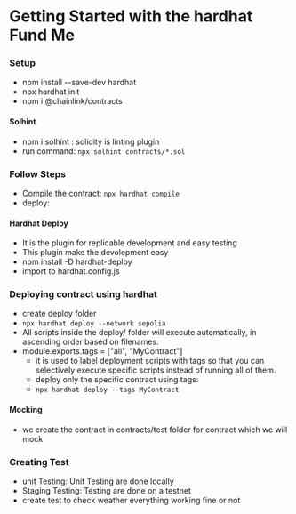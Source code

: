 # Getting Started with the hardhat Fund Me

### Setup
- npm install --save-dev hardhat
- npx hardhat init
- npm i @chainlink/contracts

#### Solhint
- npm i solhint : solidity is linting plugin 
- run command: ``` npx solhint contracts/*.sol ```

### Follow Steps
- Compile the contract: ``` npx hardhat compile ```
- deploy: 

#### Hardhat Deploy
- It is the plugin for replicable development and easy testing
- This plugin make the devolepment easy
- npm install -D hardhat-deploy
- import to hardhat.config.js

### Deploying contract using hardhat
- create deploy folder
- ``` npx hardhat deploy --network sepolia ```
- All scripts inside the deploy/ folder will execute automatically, in ascending order based on filenames.
- module.exports.tags = ["all", "MyContract"]  
    - it is used to label deployment scripts with tags so that you can selectively execute specific scripts instead of running all of them.
    - deploy only the specific contract using tags:
    - ``` npx hardhat deploy --tags MyContract ```

#### Mocking
- we create the contract in contracts/test folder for contract which we will mock

### Creating Test
- unit Testing: Unit Testing are done locally
- Staging Testing: Testing are done on a testnet
- create test to check weather everything working fine or not